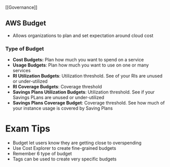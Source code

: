 [[Governance]]

## AWS Budget

- Allows organizations to plan and set expectation around cloud cost

### Type of Budget

- **Cost Budgets:** Plan how much you want to spend on a service
- **Usage Budgets**: Plan how much you want to use on one or many services
- **RI Utilization Budgets**: Utilization threshold. See of your RIs are unused or under-utilized
- **RI Coverage Budgets**: Coverage threshold
- **Savings Plans Utilization Budgets**: Utilization threshold. See if your Savings PLans are unused or under-utilized
- **Savings Plans Coverage Budget**: Coverage threshold. See how much of your instance usage is covered by Saving Plans

# Exam Tips

- Budget let users know they are getting close to overspending
- Use Cost Explorer to create fine-grained budgets
- Remember 6 type of budget
- Tags can be used to create very specific budgets